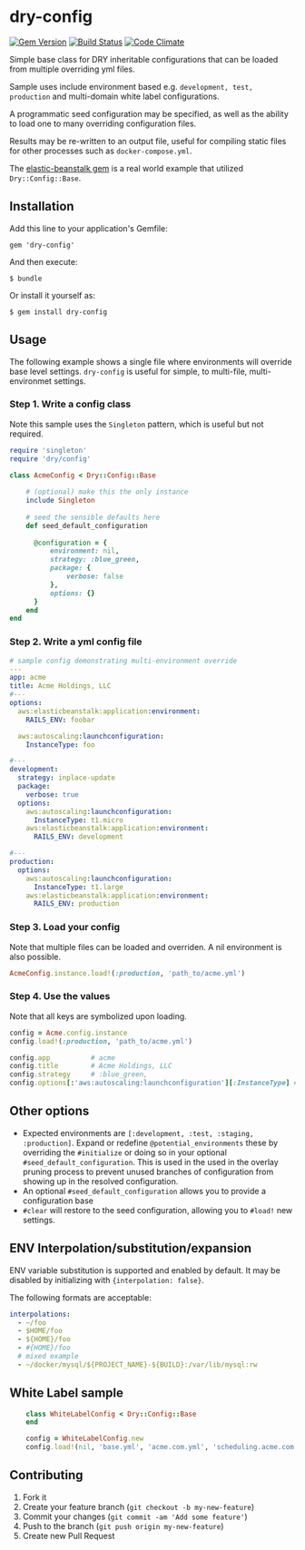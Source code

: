 # dry-config
[![Gem Version](https://badge.fury.io/rb/elastic-beanstalk.svg)](https://rubygems.org/gems/dry-config)
[![Build Status](https://travis-ci.org/rosskevin/sms-spec.svg)](https://travis-ci.org/alienfast/dry-config)
[![Code Climate](https://codeclimate.com/github/rosskevin/sms-spec/badges/gpa.svg)](https://codeclimate.com/github/alienfast/dry-config)


Simple base class for DRY inheritable configurations that can be loaded from multiple overriding yml files.
  
Sample uses include environment based e.g. `development, test, production` and multi-domain white label configurations.  

A programmatic seed configuration may be specified, as well as the ability to load one to many overriding configuration files.

Results may be re-written to an output file, useful for compiling static files for other processes such as `docker-compose.yml`.
 
The [elastic-beanstalk gem](https://github.com/alienfast/elastic-beanstalk) is a real world example that utilized `Dry::Config::Base`.

## Installation

Add this line to your application's Gemfile:

    gem 'dry-config'

And then execute:

    $ bundle

Or install it yourself as:

    $ gem install dry-config

## Usage
The following example shows a single file where environments will override base level settings.  `dry-config` is useful for simple, to multi-file, multi-environmet settings.

### Step 1.  Write a config class
Note this sample uses the `Singleton` pattern, which is useful but not required.

```ruby    
require 'singleton'
require 'dry/config'

class AcmeConfig < Dry::Config::Base
    
    # (optional) make this the only instance 
    include Singleton
    
    # seed the sensible defaults here
    def seed_default_configuration
      
      @configuration = {
          environment: nil,
          strategy: :blue_green,
          package: {
              verbose: false
          },
          options: {}
      }
    end
end
```
    
### Step 2.  Write a yml config file
    
```yaml
# sample config demonstrating multi-environment override
---
app: acme
title: Acme Holdings, LLC
#---
options:
  aws:elasticbeanstalk:application:environment:
    RAILS_ENV: foobar

  aws:autoscaling:launchconfiguration:
    InstanceType: foo

#---
development:
  strategy: inplace-update
  package:
    verbose: true
  options:
    aws:autoscaling:launchconfiguration:
      InstanceType: t1.micro
    aws:elasticbeanstalk:application:environment:
      RAILS_ENV: development

#---
production:
  options:
    aws:autoscaling:launchconfiguration:
      InstanceType: t1.large
    aws:elasticbeanstalk:application:environment:
      RAILS_ENV: production    
```

### Step 3. Load your config
 Note that multiple files can be loaded and overriden.  A nil environment is also possible.
 
```ruby
AcmeConfig.instance.load!(:production, 'path_to/acme.yml')
```

### Step 4. Use the values
 Note that all keys are symbolized upon loading.

```ruby
config = Acme.config.instance
config.load!(:production, 'path_to/acme.yml')

config.app          # acme
config.title        # Acme Holdings, LLC    
config.strategy     # :blue_green,
config.options[:'aws:autoscaling:launchconfiguration'][:InstanceType] # t1.large
```   
   
## Other options
- Expected environments are `[:development, :test, :staging, :production]`.  Expand or redefine `@potential_environments` these by overriding the `#initialize` or doing so in your optional `#seed_default_configuration`.  This is used in the used in the overlay pruning process to prevent unused branches of configuration from showing up in the resolved configuration.
- An optional `#seed_default_configuration` allows you to provide a configuration base    
- `#clear` will restore to the seed configuration, allowing you to `#load!` new settings.

## ENV Interpolation/substitution/expansion

ENV variable substitution is supported and enabled by default.  It may be disabled by initializing with `{interpolation: false}`. 

The following formats are acceptable:

```yaml
interpolations:
  - ~/foo
  - $HOME/foo
  - ${HOME}/foo
  - #{HOME}/foo
  # mixed example
  - ~/docker/mysql/${PROJECT_NAME}-${BUILD}:/var/lib/mysql:rw
```

## White Label sample

```ruby
    class WhiteLabelConfig < Dry::Config::Base
    end

    config = WhiteLabelConfig.new
    config.load!(nil, 'base.yml', 'acme.com.yml', 'scheduling.acme.com.yml')
```    
   
## Contributing

1. Fork it
2. Create your feature branch (`git checkout -b my-new-feature`)
3. Commit your changes (`git commit -am 'Add some feature'`)
4. Push to the branch (`git push origin my-new-feature`)
5. Create new Pull Request

